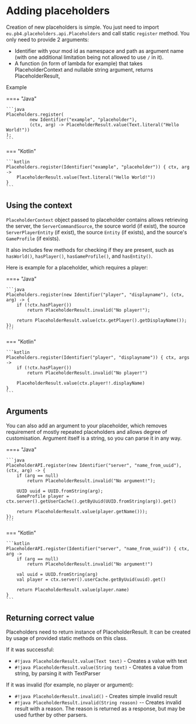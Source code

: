 # Adding placeholders

Creation of new placeholders is simple. You just need to import `eu.pb4.placeholders.api.Placeholders`
and call static `register` method. You only need to provide 2 arguments:

- Identifier with your mod id as namespace and path as argument name (with one additional limitation being not allowed to use `/` in it).
- A function (in form of lambda for example) that takes PlaceholderContext and nullable string argument, returns PlaceholderResult,

Example

===+ "Java"

    ```java
    Placeholders.register(
             new Identifier("example", "placeholder"),
             (ctx, arg) -> PlaceholderResult.value(Text.literal("Hello World!"))
    );
    ```

=== "Kotlin"

    ```kotlin
    Placeholders.register(Identifier("example", "placeholder")) { ctx, arg ->
        PlaceholderResult.value(Text.literal("Hello World!"))
    }
    ```

## Using the context

`PlaceholderContext` object passed to placeholder contains allows retrieving the server, the `ServerCommandSource`, the source world (if
exist), the source `ServerPlayerEntity` (if exist), the source `Entity` (if exists), and the source's `GameProfile` (if exists).

It also includes few methods for checking if they are present, such as `hasWorld()`, `hasPlayer()`, `hasGameProfile()`, and `hasEntity()`.

Here is example for a placeholder, which requires a player:

===+ "Java"

    ```java
    Placeholders.register(new Identifier("player", "displayname"), (ctx, arg) -> {
        if (!ctx.hasPlayer())
            return PlaceholderResult.invalid("No player!");

        return PlaceholderResult.value(ctx.getPlayer().getDisplayName());
    });
    ```

=== "Kotlin"

    ```kotlin
    Placeholders.register(Identifier("player", "displayname")) { ctx, args ->
        if (!ctx.hasPlayer())
            return PlaceholderResult.invalid("No player!")

        PlaceholderResult.value(ctx.player!!.displayName)
    }
    ```

## Arguments

You can also add an argument to your placeholder, which removes requirement
of mostly repeated placeholders and allows degree of customisation.
Argument itself is a string, so you can parse it in any way.

===+ "Java"

    ```java
    PlaceholderAPI.register(new Identifier("server", "name_from_uuid"), (ctx, arg) -> {
        if (arg == null)
            return PlaceholderResult.invalid("No argument!");

        UUID uuid = UUID.fromString(arg);
        GameProfile player = ctx.server().getUserCache().getByUuid(UUID.fromString(arg)).get()
        
        return PlaceholderResult.value(player.getName()));
    });
    ```

=== "Kotlin"

    ```kotlin
    PlaceholderAPI.register(Identifier("server", "name_from_uuid")) { ctx, arg ->
        if (arg == null)
            return PlaceholderResult.invalid("No argument!")

        val uuid = UUID.fromString(arg)
        val player = ctx.server().userCache.getByUuid(uuid).get()

        return PlaceholderResult.value(player.name)
    }
    ```

## Returning correct value

Placeholders need to return instance of PlaceholderResult. It can be created by usage of provided static methods on this class.

If it was successful:

- `#!java PlaceholderResult.value(Text text)` - Creates a value with text
- `#!java PlaceholderResult.value(String text)` - Creates a value from string, by parsing it with TextParser

If it was invalid (for example, no player or argument):

- `#!java PlaceholderResult.invalid()` - Creates simple invalid result
- `#!java PlaceholderResult.invalid(String reason)` -- Creates invalid result with a reason.
  The reason is returned as a response, but may be used further by other parsers.
